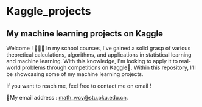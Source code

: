 # Kaggle_projects
My machine learning projects on Kaggle
---
Welcome ! 👏👏👏
In my school courses, I've gained a solid grasp of various theoretical calculations, algorithms, and applications in statistical learning and machine learning. With this knowledge, I'm looking to apply it to real-world problems through competitions on Kaggle🥇. 
Within this repository, I'll be showcasing some of my machine learning projects.

If you want to reach me, feel free to contact me on email !

📧My email address : math_wcy@stu.pku.edu.cn.
